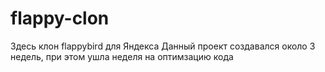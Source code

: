 # flappy-clon
Здесь клон flappybird для Яндекса
Данный проект создавался около 3 недель, при этом ушла неделя на оптимзацию кода 

